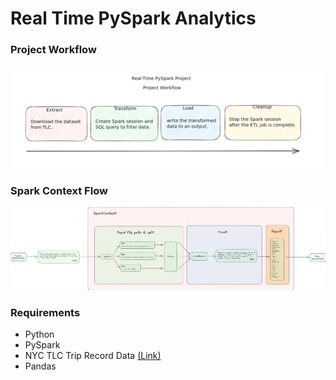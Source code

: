 # Real Time PySpark Analytics

### Project Workflow

![Project Workflow](https://github.com/santosh-gs/real-time-pyspark-analytics/blob/main/images/project_workflow.png?raw=true)


### Spark Context Flow

![Spark Context Flow](https://github.com/santosh-gs/real-time-pyspark-analytics/blob/main/images/spark_context_flow.png?raw=true)


### Requirements
* Python
* PySpark
* NYC TLC Trip Record Data [(Link)](https://www.nyc.gov/site/tlc/about/tlc-trip-record-data.page)
* Pandas
